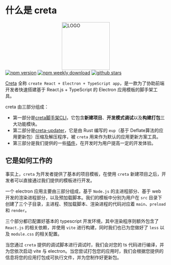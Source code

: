 # 什么是 creta

<div style="width: 100%; display: flex; justify-content: center;">
  <img src="https://assets.kira.host/image/creta_logo_colored.svg" alt="LOGO" width="150" />
</div>

<div style="width: 100%; display: flex;">
  <a href="https://www.npmjs.com/package/creta">
    <img src="https://badgen.net/npm/v/creta" alt="npm version" />
  </a>
  &nbsp;
  <a href="https://www.npmjs.com/package/creta">
    <img src="https://badgen.net/npm/dw/creta" alt="npm weekly download" />
  </a>
  &nbsp;
  <a href="https://github.com/ch1ny/creta/stargazers">
    <img src="https://badgen.net/github/stars/ch1ny/creta" alt="github stars" />
  </a>
</div>

[Creta](https://github.com/ch1ny/creta) 全称 `create React + Electron + TypeScript app`，是一款为了协助前端开发者快速搭建基于 React.js + TypeScript 的 Electron 应用模板的脚手架工具。

creta 由三部分组成：
- 第一部分是[creta脚手架CLI](https://github.com/ch1ny/creta/tree/master/src)，它包含**新建项目**、**开发模式调试**以及**构建打包**三大功能模块。
- 第二部分是[creta-updater](https://github.com/ch1ny/creta/tree/master/creta-updater)，它是由 Rust 编写的 `eup`（基于 Deflate算法的应用更新包）压缩及解压程序，被 `creta` 用来作为默认的应用更新方案工具。
- 第三部分是我们提供的一些[插件](https://github.com/ch1ny/creta/tree/master/plugins)，在开发时为用户提高一定的开发体验。

## 它是如何工作的

事实上，`creta` 为开发者提供了基本的项目模板，在使用 `creta` 新建项目之后，开发者可以直接通过我们提供的模板进行开发。

一个 electron 应用主要由三部分组成，基于 `Node.js` 的主进程部分、基于 web 开发的渲染进程部分，以及预加载脚本。我们的模板中分别为用户在 `src` 目录下创建了三个子目录，主进程、预加载脚本、渲染进程的代码对应着 `main`、`preload` 和 `render`。

三个部分都已配置好基本的 typescript 开发环境，其中渲染程序则额外包含了 `React.js` 的相关依赖，并使用 `vite` 进行构建，同时我们也已为您做好了 `less` 以及 `module.css` 的相关配置。

当您通过 `creta` 提供的调试脚本进行调试时，我们会对您的 ts 代码进行编译，并为您依次启动 vite 与 electron。当您尝试打包您的应用时，我们会根据您提供的信息将您的应用打包成可执行文件，并为您制作好更新包。

